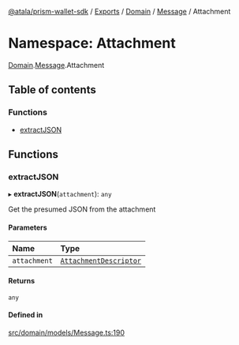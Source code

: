 [@atala/prism-wallet-sdk](../README.md) / [Exports](../modules.md) / [Domain](Domain.md) / [Message](Domain.Message.md) / Attachment

# Namespace: Attachment

[Domain](Domain.md).[Message](Domain.Message.md).Attachment

## Table of contents

### Functions

- [extractJSON](Domain.Message.Attachment.md#extractjson)

## Functions

### extractJSON

▸ **extractJSON**(`attachment`): `any`

Get the presumed JSON from the attachment

#### Parameters

| Name | Type |
| :------ | :------ |
| `attachment` | [`AttachmentDescriptor`](../classes/Domain.AttachmentDescriptor.md) |

#### Returns

`any`

#### Defined in

[src/domain/models/Message.ts:190](https://github.com/hyperledger/identus-edge-agent-sdk-ts/blob/bda7c5f2d075f5f1181d8e566d0db6b907796ca5/src/domain/models/Message.ts#L190)
